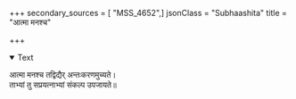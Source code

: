 +++
secondary_sources = [ "MSS_4652",]
jsonClass = "Subhaashita"
title = "आत्मा मनश्च"

+++

<details open><summary>Text</summary>

आत्मा मनश्च तद्विद्यैर् अन्तःकरणमुच्यते।  
ताभ्यां तु सप्रयत्नाभ्यां संकल्प उपजायते॥
</details>
